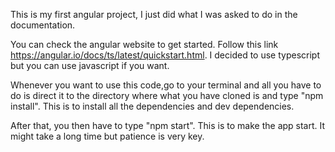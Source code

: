 This is my first angular project, I just did what I was asked to do in the documentation.

You can check the angular website to get started. Follow this link https://angular.io/docs/ts/latest/quickstart.html. I decided to use typescript but you can use javascript if you want.

Whenever you want to use this code,go to your terminal and all you have to do is direct it to the directory where what you have cloned is and type "npm install". This is to install all the dependencies and dev dependencies.

After that, you then have to type "npm start". This is to make the app start. It might take a long time but patience is very key.